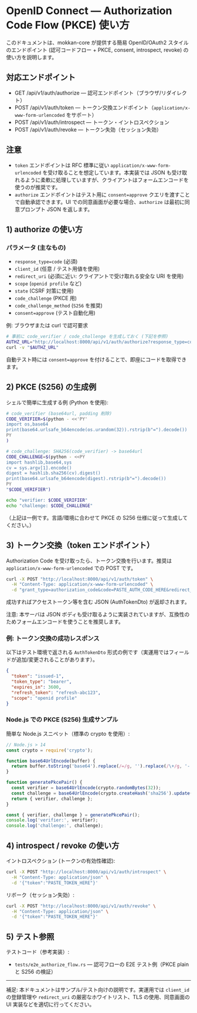# OpenID Connect — Authorization Code Flow (PKCE) 使い方

このドキュメントは、mokkan-core が提供する簡易 OpenID/OAuth2 スタイルのエンドポイント (認可コードフロー + PKCE, consent, introspect, revoke) の使い方を説明します。

## 対応エンドポイント

- GET  /api/v1/auth/authorize  — 認可エンドポイント（ブラウザ/リダイレクト）
- POST /api/v1/auth/token      — トークン交換エンドポイント（`application/x-www-form-urlencoded` をサポート）
- POST /api/v1/auth/introspect — トークン・イントロスペクション
- POST /api/v1/auth/revoke     — トークン失効（セッション失効）

## 注意

- `token` エンドポイントは RFC 標準に従い `application/x-www-form-urlencoded` を受け取ることを想定しています。本実装では JSON も受け取れるように柔軟に処理していますが、クライアントはフォームエンコードを使うのが推奨です。
- `authorize` エンドポイントはテスト用に `consent=approve` クエリを渡すことで自動承認できます。UI での同意画面が必要な場合、`authorize` は最初に同意プロンプト JSON を返します。

## 1) authorize の使い方

### パラメータ (主なもの)

- `response_type=code` (必須)
- `client_id` (任意 / テスト用値を使用)
- `redirect_uri` (必須に近い: クライアントで受け取れる安全な URI を使用)
- `scope` (`openid profile` など)
- `state` (CSRF 対策に使用)
- `code_challenge` (PKCE 用)
- `code_challenge_method` (`S256` を推奨)
- `consent=approve` (テスト自動化用)

例: ブラウザまたは curl で認可要求

```sh
# 事前に code_verifier / code_challenge を生成しておく (下記を参照)
AUTHZ_URL="http://localhost:8000/api/v1/auth/authorize?response_type=code&client_id=test-client&redirect_uri=http://localhost:8080/cb&scope=openid%20profile&state=xyz&code_challenge=${CODE_CHALLENGE}&code_challenge_method=S256"
curl -v "$AUTHZ_URL"
```

自動テスト時には `consent=approve` を付けることで、即座にコードを取得できます。

## 2) PKCE (S256) の生成例

シェルで簡単に生成する例 (Python を使用):

```sh
# code_verifier (base64url, padding 削除)
CODE_VERIFIER=$(python - <<'PY'
import os,base64
print(base64.urlsafe_b64encode(os.urandom(32)).rstrip(b"=").decode())
PY
)

# code_challenge: SHA256(code_verifier) -> base64url
CODE_CHALLENGE=$(python - <<PY
import hashlib,base64,sys
cv = sys.argv[1].encode()
digest = hashlib.sha256(cv).digest()
print(base64.urlsafe_b64encode(digest).rstrip(b"=").decode())
PY
"$CODE_VERIFIER")

echo "verifier: $CODE_VERIFIER"
echo "challenge: $CODE_CHALLENGE"
```

（上記は一例です。言語/環境に合わせて PKCE の S256 仕様に従って生成してください。）

## 3) トークン交換（token エンドポイント）

Authorization Code を受け取ったら、トークン交換を行います。推奨は `application/x-www-form-urlencoded` での POST です。

```sh
curl -X POST "http://localhost:8000/api/v1/auth/token" \
  -H "Content-Type: application/x-www-form-urlencoded" \
  -d "grant_type=authorization_code&code=PASTE_AUTH_CODE_HERE&redirect_uri=http://localhost:8080/cb&code_verifier=${CODE_VERIFIER}&client_id=test-client"
```

成功すればアクセストークン等を含む JSON (AuthTokenDto) が返却されます。

注意: 本サーバは JSON ボディも受け取るように実装されていますが、互換性のためフォームエンコードを使うことを推奨します。

### 例: トークン交換の成功レスポンス

以下はテスト環境で返される `AuthTokenDto` 形式の例です（実運用ではフィールドが追加/変更されることがあります）。

```json
{
  "token": "issued-1",
  "token_type": "bearer",
  "expires_in": 3600,
  "refresh_token": "refresh-abc123",
  "scope": "openid profile"
}
```

### Node.js での PKCE (S256) 生成サンプル

簡単な Node.js スニペット（標準の crypto を使用）:

```js
// Node.js > 14
const crypto = require('crypto');

function base64UrlEncode(buffer) {
  return buffer.toString('base64').replace(/=/g, '').replace(/\+/g, '-').replace(/\//g, '_');
}

function generatePkcePair() {
  const verifier = base64UrlEncode(crypto.randomBytes(32));
  const challenge = base64UrlEncode(crypto.createHash('sha256').update(verifier).digest());
  return { verifier, challenge };
}

const { verifier, challenge } = generatePkcePair();
console.log('verifier:', verifier);
console.log('challenge:', challenge);
```

## 4) introspect / revoke の使い方

イントロスペクション (トークンの有効性確認):

```sh
curl -X POST "http://localhost:8000/api/v1/auth/introspect" \
  -H "Content-Type: application/json" \
  -d '{"token":"PASTE_TOKEN_HERE"}'
```

リボーク（セッション失効）:

```sh
curl -X POST "http://localhost:8000/api/v1/auth/revoke" \
  -H "Content-Type: application/json" \
  -d '{"token":"PASTE_TOKEN_HERE"}'
```

## 5) テスト参照

テストコード（参考実装）:

- `tests/e2e_authorize_flow.rs` — 認可フローの E2E テスト例（PKCE plain と S256 の検証）

----

補足: 本ドキュメントはサンプル/テスト向けの説明です。実運用では `client_id` の登録管理や `redirect_uri` の厳密なホワイトリスト、TLS の使用、同意画面の UI 実装などを適切に行ってください。

